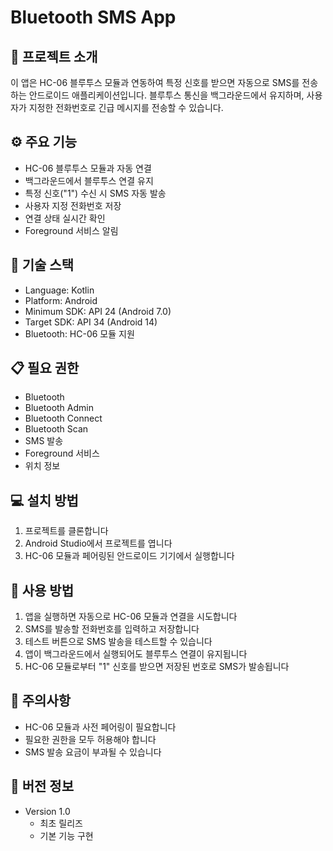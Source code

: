 # Bluetooth SMS App

## 📱 프로젝트 소개
이 앱은 HC-06 블루투스 모듈과 연동하여 특정 신호를 받으면 자동으로 SMS를 전송하는 안드로이드 애플리케이션입니다. 블루투스 통신을 백그라운드에서 유지하며, 사용자가 지정한 전화번호로 긴급 메시지를 전송할 수 있습니다.

## ⚙️ 주요 기능
- HC-06 블루투스 모듈과 자동 연결
- 백그라운드에서 블루투스 연결 유지
- 특정 신호("1") 수신 시 SMS 자동 발송
- 사용자 지정 전화번호 저장
- 연결 상태 실시간 확인
- Foreground 서비스 알림

## 🔧 기술 스택
- Language: Kotlin
- Platform: Android
- Minimum SDK: API 24 (Android 7.0)
- Target SDK: API 34 (Android 14)
- Bluetooth: HC-06 모듈 지원

## 📋 필요 권한
- Bluetooth
- Bluetooth Admin
- Bluetooth Connect
- Bluetooth Scan
- SMS 발송
- Foreground 서비스
- 위치 정보

## 💻 설치 방법
1. 프로젝트를 클론합니다
2. Android Studio에서 프로젝트를 엽니다
3. HC-06 모듈과 페어링된 안드로이드 기기에서 실행합니다

## 🚀 사용 방법
1. 앱을 실행하면 자동으로 HC-06 모듈과 연결을 시도합니다
2. SMS를 발송할 전화번호를 입력하고 저장합니다
3. 테스트 버튼으로 SMS 발송을 테스트할 수 있습니다
4. 앱이 백그라운드에서 실행되어도 블루투스 연결이 유지됩니다
5. HC-06 모듈로부터 "1" 신호를 받으면 저장된 번호로 SMS가 발송됩니다

## 📝 주의사항
- HC-06 모듈과 사전 페어링이 필요합니다
- 필요한 권한을 모두 허용해야 합니다
- SMS 발송 요금이 부과될 수 있습니다

## 🔄 버전 정보
- Version 1.0
  - 최초 릴리즈
  - 기본 기능 구현
